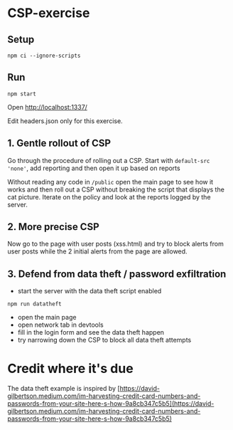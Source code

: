 # CSP-exercise

## Setup
```
npm ci --ignore-scripts
```

## Run
```
npm start
```
Open [http://localhost:1337/](http://localhost:1337/)

Edit headers.json only for this exercise.

## 1. Gentle rollout of CSP

Go through the procedure of rolling out a CSP. Start with `default-src 'none'`, add reporting and then open it up based on reports

Without reading any code in `/public` open the main page to see how it works and then roll out a CSP without breaking the script that displays the cat picture. Iterate on the policy and look at the reports logged by the server.

## 2. More precise CSP

Now go to the page with user posts (xss.html) and try to block alerts from user posts while the 2 initial alerts from the page are allowed.

## 3. Defend from data theft / password exfiltration

- start the server with the data theft script enabled
```
npm run datatheft
```
- open the main page
- open network tab in devtools
- fill in the login form and see the data theft happen
- try narrowing down the CSP to block all data theft attempts

# Credit where it's due

The data theft example is inspired by [https://david-gilbertson.medium.com/im-harvesting-credit-card-numbers-and-passwords-from-your-site-here-s-how-9a8cb347c5b5](https://david-gilbertson.medium.com/im-harvesting-credit-card-numbers-and-passwords-from-your-site-here-s-how-9a8cb347c5b5)
